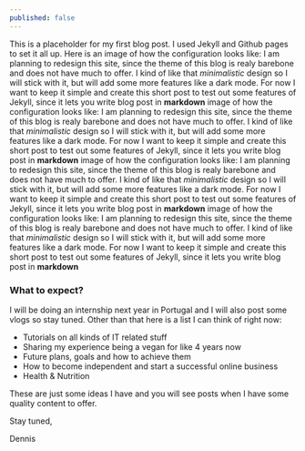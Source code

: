 ```yaml
---
published: false
---
```

This is a placeholder for my first blog post. I used Jekyll and Github pages to set it all up. Here is an image of how the configuration looks like: I am planning to redesign this site, since the theme of this blog is realy barebone and does not have much to offer. I kind of like that _minimalistic_ design so I will stick with it, but will add some more features like a dark mode. For now I want to keep it simple and create this short post to test out some features of Jekyll, since it lets you write blog post in **markdown** image of how the configuration looks like: I am planning to redesign this site, since the theme of this blog is realy barebone and does not have much to offer. I kind of like that _minimalistic_ design so I will stick with it, but will add some more features like a dark mode. For now I want to keep it simple and create this short post to test out some features of Jekyll, since it lets you write blog post in **markdown** image of how the configuration looks like: I am planning to redesign this site, since the theme of this blog is realy barebone and does not have much to offer. I kind of like that _minimalistic_ design so I will stick with it, but will add some more features like a dark mode. For now I want to keep it simple and create this short post to test out some features of Jekyll, since it lets you write blog post in **markdown** image of how the configuration looks like: I am planning to redesign this site, since the theme of this blog is realy barebone and does not have much to offer. I kind of like that _minimalistic_ design so I will stick with it, but will add some more features like a dark mode. For now I want to keep it simple and create this short post to test out some features of Jekyll, since it lets you write blog post in **markdown**

### What to expect?

I will be doing an internship next year in Portugal and I will also post some vlogs so stay tuned.
Other than that here is a list I can think of right now:

- Tutorials on all kinds of IT related stuff
- Sharing my experience being a vegan for like 4 years now
- Future plans, goals and how to achieve them
- How to become independent and start a successful online business
- Health & Nutrition

These are just some ideas I have and you will see posts when I have some quality content to offer.

Stay tuned,

Dennis